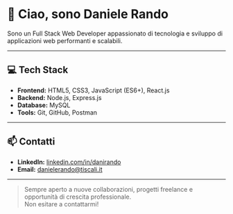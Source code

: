 # 👋 Ciao, sono Daniele Rando

Sono un Full Stack Web Developer appassionato di tecnologia e sviluppo di applicazioni web performanti e scalabili.

---

## 💻 Tech Stack

- **Frontend:** HTML5, CSS3, JavaScript (ES6+), React.js
- **Backend:** Node.js, Express.js
- **Database:** MySQL
- **Tools:** Git, GitHub, Postman

---

## 📫 Contatti

- **LinkedIn:** [linkedin.com/in/danirando](https://www.linkedin.com/in/danirando/)
- **Email:** danielerando@tiscali.it

---

> Sempre aperto a nuove collaborazioni, progetti freelance e opportunità di crescita professionale.  
> Non esitare a contattarmi!
